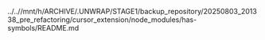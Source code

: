 ../..//mnt/h/ARCHIVE/.UNWRAP/STAGE1/backup_repository/20250803_201338_pre_refactoring/cursor_extension/node_modules/has-symbols/README.md